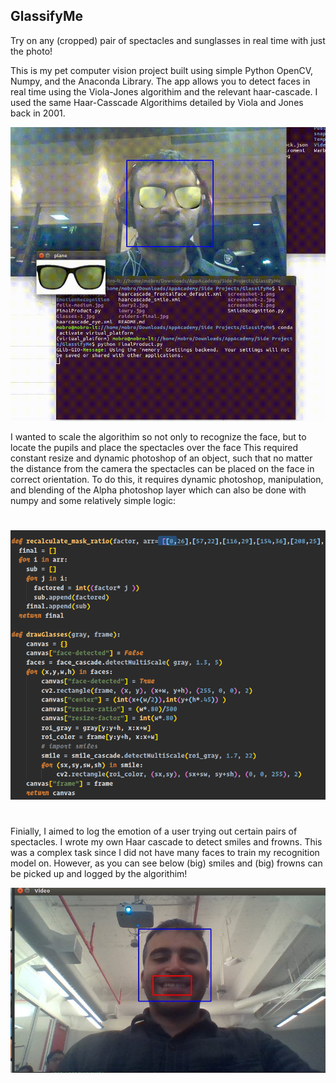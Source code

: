 ## GlassifyMe
Try on any (cropped) pair of spectacles and sunglasses in real time with just the photo!

This is my pet computer vision project built using simple Python OpenCV, Numpy, and the Anaconda Library. The app allows 
you to detect faces in real time using the Viola-Jones algorithim and the relevant haar-cascade. I used the same Haar-Casscade
Algorithims detailed by Viola and Jones back in 2001.

![Screenshot](glasses_demo.gif)



I wanted to scale the algorithim so not only to recognize the face, but to locate the pupils and place the spectacles over the face
This required constant resize and dynamic photoshop of an object, such that no matter the distance from the camera the spectacles
can be placed on the face in correct orientation. To do this, it requires dynamic photoshop, manipulation, and blending of the Alpha photoshop layer
which can also be done with numpy and some relatively simple logic:

# 
![code](code-snippet1.png)

# 


Finially, I aimed to log the emotion of a user trying out certain pairs of spectacles. I wrote my own Haar cascade to detect smiles
and frowns. This was a complex task since I did not have many faces to train my recognition model on. However, as you can see
below (big) smiles and (big) frowns can be picked up and logged by the algorithim!

![Screenshot](screenshot-2.jpg)
